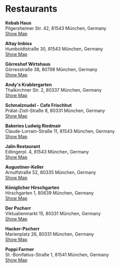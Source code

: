 # Restaurants

**Kebab Haus** <br>
Pilgersheimer Str. 42, 81543 München, Germany <br>
[Show Map](https://maps.app.goo.gl/7QgLYG3hNBZmi9kY7)


**Altay Imbiss** <br>
Humboldtstraße 30, 81543 München, Germany <br>
[Show Map](https://maps.app.goo.gl/tYC834TARfYGQDiR6)


**Görreshof Wirtshaus** <br>
Görresstraße 38, 80798 München, Germany <br>
[Show Map](https://maps.app.goo.gl/RX8zF3sdzicYXQWRA)


**Andy's Krablergarten** <br>
Thalkirchner Str. 2, 80337 München, Germany <br>
[Show Map](https://maps.app.goo.gl/5HcZ84aG1mNvTTXn9)


**Schmalznudel - Cafe Frischhut** <br>
Prälat-Zistl-Straße 8, 80331 München, Germany <br>
[Show Map](https://maps.app.goo.gl/kc7ymoHjQ2Lc3Ytr9)


**Bakeries Ludwig Riedmair** <br>
Claude-Lorrain-Straße 11, 81543 München, Germany <br>
[Show Map](https://maps.app.goo.gl/LKVqLRks73Fz2zJm9)


**Jalin Restaurant** <br>
Edlingerpl. 4, 81543 München, Germany <br>
[Show Map](https://maps.app.goo.gl/61CsaCCdUjNYS1ia7)


**Augustiner-Keller** <br>
Arnulfstraße 52, 80335 München, Germany <br>
[Show Map](https://maps.app.goo.gl/BVd7hZhTRu6j51sw6)


**Königlicher Hirschgarten** <br>
Hirschgarten 1, 80639 München, Germany <br>
[Show Map](https://maps.app.goo.gl/rsdz1ZJcBh823g7S7)


**Der Pschorr** <br>
Viktualienmarkt 15, 80331 München, Germany <br>
[Show Map](https://maps.app.goo.gl/fuXzjrTx4vGaPm4U8)


**Hacker-Pschorr** <br>
Marienplatz 26, 80331 München, Germany <br>
[Show Map](https://maps.app.goo.gl/owcjXMwUaM7cBrQ57)


**Poppi Farmer** <br>
St.-Bonifatius-Straße 1, 81541 München, Germany <br>
[Show Map](https://maps.app.goo.gl/2untdRKTGjY7Zkum6)